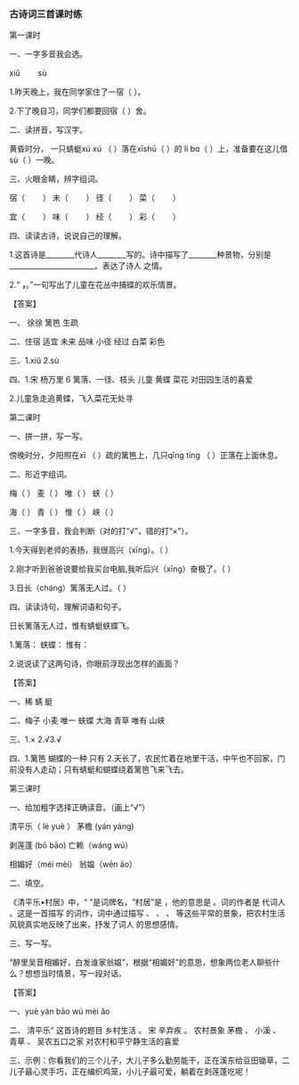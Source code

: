 ﻿---
layout: post
tags: [教学复习]
author: lqq
---

### 古诗词三首课时练


第一课时

一、一字多音我会选。

xiǔ 　　sù

1.昨天晚上，我在同学家住了一宿（ ）。

2.下了晚自习，同学们都要回宿（ ）舍。

二、读拼音，写汉字。

黄昏时分， 一只蜻蜓xú xú （    ）落在xīshū（     ）的 lí bɑ（     ）上，准备要在这儿借sù（   ）一晚。

三、火眼金睛，辨字组词。

宿（　　 ） 未（ 　　） 径（　　 ）   菜（ 　　）

宜（　　 ） 味（　　 ） 经（　　 ）   彩（　　 ）

四、读读古诗，说说自己的理解。

1.这首诗是________代诗人________写的。诗中描写了________种景物，分别是________________________。表达了诗人                        之情。

2.“ ________________，________________。”一句写出了儿童在花丛中捕蝶的欢乐情景。





【答案】

一、 徐徐  篱笆  生疏

二、住宿  适宜  未来  品味  小径  经过  白菜  彩色

三、1.xiǔ    2.sù

四、1.宋  杨万里  6  篱落、一径、枝头 儿童 黄蝶 菜花 对田园生活的喜爱

2.儿童急走追黄蝶，飞入菜花无处寻
















第二课时

一、拼一拼，写一写。

傍晚时分，夕阳照在xī （ ）疏的篱笆上，几只qīnɡ tínɡ （       ）正落在上面休息。

二、形近字组词。

梅（    ）  麦（     ）   唯（     ）  蛱（     ）

海（    ）  青（     ）    惟（     ）  峡（     ）

三、一字多音，我会判断（对的打“√”，错的打“×”）。

1.今天得到老师的表扬，我很高兴（xīng）。（    ）

2.刚才听到爸爸说要给我买台电脑,我听后兴（xīng）奋极了。（    ）

3.日长（cháng）篱落无人过。（    ）

四、读读诗句，理解词语和句子。

日长篱落无人过，惟有蜻蜓蛱蝶飞。

1.篱落：              蛱蝶：             惟有：

2.说说读了这两句诗，你眼前浮现出怎样的画面？










【答案】

一、稀 蜻   蜓

二、梅子  小麦  唯一  蛱蝶  大海  青草  唯有  山峡

三、1.× 2.√3.√

四、1.篱笆   蝴蝶的一种  只有  2.天长了，农民忙着在地里干活，中午也不回家，门前没有人走动；只有蜻蜓和蝴蝶绕着篱笆飞来飞去。
















第三课时

一、给加粗字选择正确读音。（画上“√”）

清平乐（ lè  yuè  ）    茅檐 (yán  yáng)

剥莲蓬 (bō  bāo)       亡赖（wáng wú）

相媚好（méi mèi）        翁媪（wēn ǎo）

二、填空。

《清平乐•村居》中，“     ”是词牌名，“村居”是       ，他的意思是         。词的作者是    代词人         。这是一首描写     的词作，词中通过描写           、            、           、          等这些平常的景象，把农村生活风貌真实地反映了出来，抒发了词人                     的思想感情。

三、写一写。

“醉里吴音相媚好，白发谁家翁媪”，根据“相媚好”的意思，想象两位老人聊些什么？想想当时情景，写一段对话。










【答案】

一、yuè  yán  bāo  wú  mèi  ǎo

二、  清平乐”  这首诗的题目   乡村生活 。 宋    辛弃疾  。 农村景象   茅檐 、  小溪 、 青草 、   吴农五口之家   对农村和平宁静生活的喜爱

三、示例：你看我们的三个儿子，大儿子多么勤劳能干，正在溪东给豆田锄草，二儿子最心灵手巧，正在编织鸡笼，小儿子最可爱，躺着在剥莲蓬吃呢！




